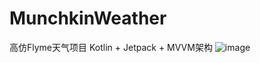 # MunchkinWeather
高仿Flyme天气项目 Kotlin + Jetpack + MVVM架构
![image](https://github.com/uzmakinaruto/MunchkinWeather/screenshot/screenshot_01.jpg)
